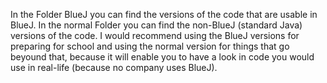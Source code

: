 In the Folder BlueJ you can find the versions of the code that are usable in BlueJ.
In the normal Folder you can find the non-BlueJ (standard Java) versions of the code.
I would recommend using the BlueJ versions for preparing for school and using the normal version for things that go beyound that, because it will enable you to have a look in code you would use in real-life (because no company uses BlueJ).
